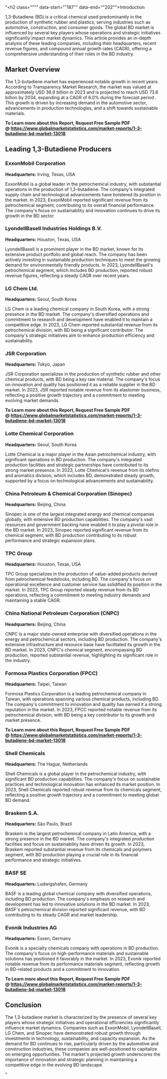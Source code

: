 "<h2 class="""" data-start=""187"" data-end=""202"">Introduction</h2>
<p class="""" data-start=""204"" data-end=""768"">1,3-Butadiene (BD) is a critical chemical used predominantly in the production of synthetic rubber and plastics, serving industries such as automotive, construction, and consumer goods. The global BD market is influenced by several key players whose operations and strategic initiatives significantly impact market dynamics. This article provides an in-depth analysis of these leading companies, including their headquarters, recent revenue figures, and compound annual growth rates (CAGR), offering a comprehensive understanding of their roles in the BD industry.</p>
<h2 class="""" data-start=""770"" data-end=""788"">Market Overview</h2>
<p class="""" data-start=""790"" data-end=""1268"">The 1,3-butadiene market has experienced notable growth in recent years. According to Transparency Market Research, the market was valued at approximately USD 38.9 billion in 2023 and is projected to reach USD 73.6 billion by 2034, expanding at a CAGR of 6.0% during the forecast period . This growth is driven by increasing demand in the automotive sector, advancements in production technologies, and a shift towards sustainable materials.</p>
<p class="""" data-start=""790"" data-end=""1268""><strong>To Learn more about this Report, Request Free Sample PDF @&nbsp;<a href=""https://www.globalmarketstatistics.com/market-reports/1-3-butadiene-bd-market-13018"">https://www.globalmarketstatistics.com/market-reports/1-3-butadiene-bd-market-13018</a></strong></p>
<h2 class="""" data-start=""1270"" data-end=""1304"">Leading 1,3-Butadiene Producers</h2>
<h3 class="""" data-start=""1306"" data-end=""1332"">ExxonMobil Corporation</h3>
<p class="""" data-start=""1334"" data-end=""1370""><strong data-start=""1334"" data-end=""1351"">Headquarters:</strong> Irving, Texas, USA</p>
<p class="""" data-start=""1372"" data-end=""1841"">ExxonMobil is a global leader in the petrochemical industry, with substantial operations in the production of 1,3-butadiene. The company's integrated supply chain and technological advancements have bolstered its position in the market. In 2023, ExxonMobil reported significant revenue from its petrochemical segment, contributing to its overall financial performance. The company's focus on sustainability and innovation continues to drive its growth in the BD sector.</p>
<h3 class="""" data-start=""1843"" data-end=""1886"">LyondellBasell Industries Holdings B.V.</h3>
<p class="""" data-start=""1888"" data-end=""1925""><strong data-start=""1888"" data-end=""1905"">Headquarters:</strong> Houston, Texas, USA</p>
<p class="""" data-start=""1927"" data-end=""2340"">LyondellBasell is a prominent player in the BD market, known for its extensive product portfolio and global reach. The company has been actively investing in sustainable production techniques to meet the growing demand for environmentally friendly products. In 2023, LyondellBasell's petrochemical segment, which includes BD production, reported robust revenue figures, reflecting a steady CAGR over recent years.</p>
<h3 class="""" data-start=""2342"" data-end=""2358"">LG Chem Ltd.</h3>
<p class="""" data-start=""2360"" data-end=""2396""><strong data-start=""2360"" data-end=""2377"">Headquarters:</strong> Seoul, South Korea</p>
<p class="""" data-start=""2398"" data-end=""2833"">LG Chem is a leading chemical company in South Korea, with a strong presence in the BD market. The company's diversified operations and commitment to research and development have enabled it to maintain a competitive edge. In 2023, LG Chem reported substantial revenue from its petrochemical division, with BD being a significant contributor. The company's strategic initiatives aim to enhance production efficiency and sustainability.</p>
<h3 class="""" data-start=""2835"" data-end=""2854"">JSR Corporation</h3>
<p class="""" data-start=""2856"" data-end=""2886""><strong data-start=""2856"" data-end=""2873"">Headquarters:</strong> Tokyo, Japan</p>
<p class="""" data-start=""2888"" data-end=""3281"">JSR Corporation specializes in the production of synthetic rubber and other chemical products, with BD being a key raw material. The company's focus on innovation and quality has positioned it as a reliable supplier in the BD market. In 2023, JSR reported notable revenue from its elastomer business, reflecting a positive growth trajectory and a commitment to meeting evolving market demands.</p>
<p class="""" data-start=""2888"" data-end=""3281""><strong>To Learn more about this Report, Request Free Sample PDF @&nbsp;<a href=""https://www.globalmarketstatistics.com/market-reports/1-3-butadiene-bd-market-13018"">https://www.globalmarketstatistics.com/market-reports/1-3-butadiene-bd-market-13018</a></strong></p>
<h3 class="""" data-start=""3283"" data-end=""3313"">Lotte Chemical Corporation</h3>
<p class="""" data-start=""3315"" data-end=""3351""><strong data-start=""3315"" data-end=""3332"">Headquarters:</strong> Seoul, South Korea</p>
<p class="""" data-start=""3353"" data-end=""3783"">Lotte Chemical is a major player in the Asian petrochemical industry, with significant operations in BD production. The company's integrated production facilities and strategic partnerships have contributed to its strong market presence. In 2023, Lotte Chemical's revenue from its olefins and aromatics division, which includes BD, demonstrated steady growth, supported by a focus on technological advancements and sustainability.</p>
<h3 class="""" data-start=""3785"" data-end=""3837"">China Petroleum &amp; Chemical Corporation (Sinopec)</h3>
<p class="""" data-start=""3839"" data-end=""3871""><strong data-start=""3839"" data-end=""3856"">Headquarters:</strong> Beijing, China</p>
<p class="""" data-start=""3873"" data-end=""4267"">Sinopec is one of the largest integrated energy and chemical companies globally, with extensive BD production capabilities. The company's vast resources and government backing have enabled it to play a pivotal role in the BD market. In 2023, Sinopec reported significant revenue from its chemical segment, with BD production contributing to its robust performance and strategic expansion plans.</p>
<h3 class="""" data-start=""4269"" data-end=""4282"">TPC Group</h3>
<p class="""" data-start=""4284"" data-end=""4321""><strong data-start=""4284"" data-end=""4301"">Headquarters:</strong> Houston, Texas, USA</p>
<p class="""" data-start=""4323"" data-end=""4699"">TPC Group specializes in the production of value-added products derived from petrochemical feedstocks, including BD. The company's focus on operational excellence and customer service has solidified its position in the market. In 2023, TPC Group reported steady revenue from its BD operations, reflecting a commitment to meeting industry demands and maintaining a stable CAGR.</p>
<h3 class="""" data-start=""4701"" data-end=""4748"">China National Petroleum Corporation (CNPC)</h3>
<p class="""" data-start=""4750"" data-end=""4782""><strong data-start=""4750"" data-end=""4767"">Headquarters:</strong> Beijing, China</p>
<p class="""" data-start=""4784"" data-end=""5162"">CNPC is a major state-owned enterprise with diversified operations in the energy and petrochemical sectors, including BD production. The company's extensive infrastructure and resource base have facilitated its growth in the BD market. In 2023, CNPC's chemical segment, encompassing BD production, reported substantial revenue, highlighting its significant role in the industry.</p>
<h3 class="""" data-start=""5164"" data-end=""5203"">Formosa Plastics Corporation (FPCC)</h3>
<p class="""" data-start=""5205"" data-end=""5237""><strong data-start=""5205"" data-end=""5222"">Headquarters:</strong> Taipei, Taiwan</p>
<p class="""" data-start=""5239"" data-end=""5618"">Formosa Plastics Corporation is a leading petrochemical company in Taiwan, with operations spanning various chemical products, including BD. The company's commitment to innovation and quality has earned it a strong reputation in the market. In 2023, FPCC reported notable revenue from its petrochemical division, with BD being a key contributor to its growth and market presence.</p>
<p class="""" data-start=""5239"" data-end=""5618""><strong>To Learn more about this Report, Request Free Sample PDF @&nbsp;<a href=""https://www.globalmarketstatistics.com/market-reports/1-3-butadiene-bd-market-13018"">https://www.globalmarketstatistics.com/market-reports/1-3-butadiene-bd-market-13018</a></strong></p>
<h3 class="""" data-start=""5620"" data-end=""5639"">Shell Chemicals</h3>
<p class="""" data-start=""5641"" data-end=""5681""><strong data-start=""5641"" data-end=""5658"">Headquarters:</strong> The Hague, Netherlands</p>
<p class="""" data-start=""5683"" data-end=""6064"">Shell Chemicals is a global player in the petrochemical industry, with significant BD production capabilities. The company's focus on sustainable practices and technological innovation has enhanced its market position. In 2023, Shell Chemicals reported robust revenue from its chemicals segment, reflecting a positive growth trajectory and a commitment to meeting global BD demand.</p>
<h3 class="""" data-start=""6066"" data-end=""6082"">Braskem S.A.</h3>
<p class="""" data-start=""6084"" data-end=""6119""><strong data-start=""6084"" data-end=""6101"">Headquarters:</strong> S&atilde;o Paulo, Brazil</p>
<p class="""" data-start=""6121"" data-end=""6508"">Braskem is the largest petrochemical company in Latin America, with a strong presence in the BD market. The company's integrated production facilities and focus on sustainability have driven its growth. In 2023, Braskem reported substantial revenue from its chemicals and polymers segment, with BD production playing a crucial role in its financial performance and strategic initiatives.</p>
<h3 class="""" data-start=""6510"" data-end=""6521"">BASF SE</h3>
<p class="""" data-start=""6523"" data-end=""6562""><strong data-start=""6523"" data-end=""6540"">Headquarters:</strong> Ludwigshafen, Germany</p>
<p class="""" data-start=""6564"" data-end=""6892"">BASF is a leading global chemical company with diversified operations, including BD production. The company's emphasis on research and development has led to innovative solutions in the BD market. In 2023, BASF's petrochemical division reported significant revenue, with BD contributing to its steady CAGR and market leadership.</p>
<h3 class="""" data-start=""6894"" data-end=""6918"">Evonik Industries AG</h3>
<p class="""" data-start=""6920"" data-end=""6952""><strong data-start=""6920"" data-end=""6937"">Headquarters:</strong> Essen, Germany</p>
<p class="""" data-start=""6954"" data-end=""7300"">Evonik is a specialty chemicals company with operations in BD production. The company's focus on high-performance materials and sustainable solutions has positioned it favorably in the market. In 2023, Evonik reported notable revenue from its performance materials segment, reflecting growth in BD-related products and a commitment to innovation.</p>
<p class="""" data-start=""6954"" data-end=""7300""><strong>To Learn more about this Report, Request Free Sample PDF @&nbsp;<a href=""https://www.globalmarketstatistics.com/market-reports/1-3-butadiene-bd-market-13018"">https://www.globalmarketstatistics.com/market-reports/1-3-butadiene-bd-market-13018</a></strong></p>
<h2 class="""" data-start=""7302"" data-end=""7315"">Conclusion</h2>
<p class="""" data-start=""7317"" data-end=""8011"">The 1,3-butadiene market is characterized by the presence of several key players whose strategic initiatives and operational efficiencies significantly influence market dynamics. Companies such as ExxonMobil, LyondellBasell, LG Chem, and Sinopec have demonstrated robust growth through investments in technology, sustainability, and capacity expansion. As the demand for BD continues to rise, particularly driven by the automotive and construction industries, these companies are well-positioned to capitalize on emerging opportunities. The market's projected growth underscores the importance of innovation and strategic planning in maintaining a competitive edge in the evolving BD landscape.</p>"
